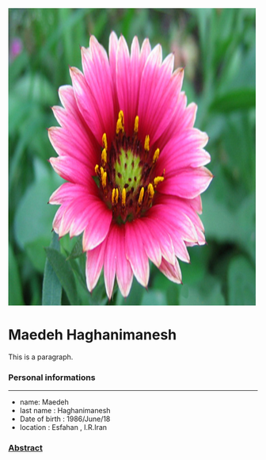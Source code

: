 <!DOCTYPE html>
<html lang="en">
<head>
  
</head>
<body>
  <img src="pic02.jpg" alt="Girl in " width="500" height="600">
<h1>Maedeh Haghanimanesh</h1>
<p>This is a paragraph.</p>

</body>
</html>

### Personal informations

---
+ name: Maedeh
+ last name : Haghanimanesh
+ Date of birth : 1986/June/18
+ location : Esfahan , I.R.Iran

### [Abstract](resume-fa.md)





